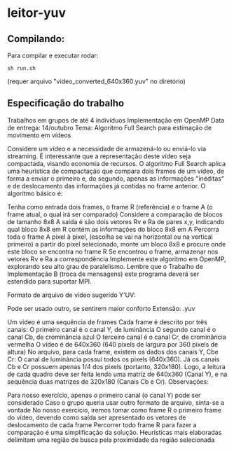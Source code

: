 # leitor-yuv

## Compilando:

Para compilar e executar rodar:

<code>sh run.sh</code>

(requer arquivo "video_converted_640x360.yuv" no diretório)

## Especificação do trabalho

Trabalhos em grupos de até 4 indivíduos
Implementação em OpenMP
Data de entrega: 14/outubro
Tema: Algoritmo Full Search para estimação de movimento em vídeos

Considere um vídeo e a necessidade de armazená-lo ou enviá-lo via streaming. É interessante que a representação deste vídeo seja compactada, visando economia de recursos. O algoritmo Full Search aplica uma heurística de compactação que compara dois frames de um vídeo, de forma a enviar o primeiro e, do segundo, apenas as informações "inéditas" e de deslocamento das informações já contidas no frame anterior. O algoritmo básico é:

Tenha como entrada dois frames, o frame R (referência) e o frame A (o frame atual, o qual irá ser comparado)
Considere a comparação de blocos de tamanho 8x8
A saída é são dois vetores Rv e Ra de pares x,y, indicando qual bloco 8x8 em R contém as informações do bloco 8x8 em A
Percorra toda o frame A pixel à pixel, (escolha se vai na horizontal ou na vertical primeiro) a partir do pixel selecionado, monte um bloco 8x8 e procure onde este bloco se encontra no frame R
Se encontrou o frame, armazenar nos vetores Rv e Ra a correspondência
Implemente este algoritmo em OpenMP, explorando seu alto grau de paralelismo. Lembre que o Trabalho de Implementação B (troca de mensagens) este programa deverá ser estendido para suportar MPI.

Formato de arquivo de vídeo sugerido Y'UV:

Pode ser usado outro, se sentirem maior conforto
Extensão: .yuv

Um vídeo é uma sequência de frames
Cada frame é descrito por três canais:
O primeiro canal é o canal Y, de luminância
O segundo canal é o canal Cb, de crominância azul
O terceiro canal é o canal Cr, de crominância vermelha
O vídeo é de 640x360 (640 pixels de largura por 360 pixels de altura)
No arquivo, para cada frame, existem os dados dos canais Y, Cbe Cr: O canal de luminância possui todos os pixels (640x360). Já os canais Cb e Cr possuem apenas 1/4 dos pixels (portanto, 320x180). Logo, a leitura de cada quadro deve ser feita lendo uma matriz de 640x360 (Canal Y), e na sequência duas matrizes de 320x180 (Canais Cb e Cr).
Observações:

Para nosso exercício, apenas o primeiro canal (o canal Y) pode ser considerado
Caso o grupo queria usar outro formato de arquivo, sinta-se a vontade
No nosso exercício, iremos tomar como frame R o primeiro frame do vídeo, devendo como saída ser apresentado os vetores de deslocamento de cada frame
Percorrer todo frame R para fazer a comparação é uma simplificação da solução. Heurísticas mais elaboradas delimitam uma região de busca pela proximidade da região selecionada
